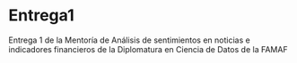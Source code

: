 # Entrega1

Entrega 1 de la Mentoría de Análisis de sentimientos en noticias e indicadores financieros de la Diplomatura en Ciencia de Datos de la FAMAF
